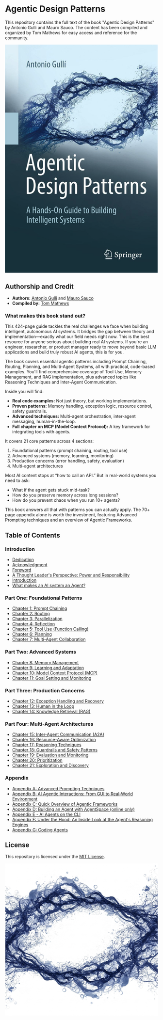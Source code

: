 # Agentic Design Patterns

This repository contains the full text of the book "Agentic Design Patterns" by Antonio Gulli and Mauro Sauco. The content has been compiled and organized by Tom Mathews  for easy access and reference for the community.

![Agentic Design Patterns - Book Cover](assets/Agentic_Design_Patterns_Book_Cover.png)

## Authorship and Credit

- **Authors:** [Antonio Gulli](https://www.linkedin.com/in/searchguy/) and [Mauro Sauco](https://www.linkedin.com/in/maurosauco/)
- **Compiled by:** [Tom Mathews](https://www.linkedin.com/in/mathews-tom/)

### What makes this book stand out?

This 424-page guide tackles the real challenges we face when building intelligent, autonomous AI systems. It bridges the gap between theory and implementation—exactly what our field needs right now. This is the best resource for anyone serious about building real AI systems. If you're an engineer, researcher, or product manager ready to move beyond basic LLM applications and build truly robust AI agents, this is for you.

The book covers essential agentic patterns including Prompt Chaining, Routing, Planning, and Multi-Agent Systems, all with practical, code-based examples. You'll find comprehensive coverage of Tool Use, Memory Management, and RAG implementation, plus advanced topics like Reasoning Techniques and Inter-Agent Communication.

Inside you will find:

- **Real code examples:** Not just theory, but working implementations.
- **Proven patterns:** Memory handling, exception logic, resource control, safety guardrails.
- **Advanced techniques:** Multi-agent orchestration, inter-agent messaging, human-in-the-loop.
- **Full chapter on MCP (Model Context Protocol):** A key framework for integrating tools with agents.

It covers 21 core patterns across 4 sections:

1. Foundational patterns (prompt chaining, routing, tool use)
2. Advanced systems (memory, learning, monitoring)
3. Production concerns (error handling, safety, evaluation)
4. Multi-agent architectures

Most AI content stops at “how to call an API.” But in real-world systems you need to ask:

- What if the agent gets stuck mid-task?
- How do you preserve memory across long sessions?
- How do you prevent chaos when you run 10+ agents?

This book answers all that with patterns you can actually apply. The 70+ page appendix alone is worth the investment, featuring Advanced Prompting techniques and an overview of Agentic Frameworks.

## Table of Contents

### Introduction

- [Dedication](00-Introduction/01-Dedication-1cQ61mNpiWn6eSORmWjEjF44vN2Lpba8kyKmNwIC60ig.md)
- [Acknowledgment](00-Introduction/02-Acknowledgment-1u2y6tY48bw8nriDUuwWEf9s8g66vyIqBKSKZDOS-n0s.md)
- [Foreword](00-Introduction/03-Foreword-18Q9kfZuCTL37ztrSjLxwf8Elr5UfAiAavmnj0IqSpbU.md)
- [A Thought Leader's Perspective: Power and Responsibility](00-Introduction/04-A_Thought_Leaders_Perspective_Power_and_Responsibility-1PWhaXD_UNKgJaxYe3JBxRFRt3_B8Wm67CFxtSBQ4LkU.md)
- [Introduction](00-Introduction/05-Introduction-1K5jwqB6jh20uHL0TTWxqWOxFk-dzFxRvHzrRRV79hrg.md)
- [What makes an AI system an Agent?](00-Introduction/06-What_makes_an_AI_system_an_Agent-1Nw6hRa7ItdLr_Tj5hF2q-OH8B_uPKb--RLn8SXZKA94.md)

### Part One: Foundational Patterns

- [Chapter 1: Prompt Chaining](01-Part_One/Chapter_1-Prompt_Chaining-1flxKGrbnF2g8yh3F-oVD5Xx7ZumId56HbFpIiPdkqLI.md)
- [Chapter 2: Routing](01-Part_One/Chapter_2-Routing-1ux_n8n3T4bYndOjs1DKW5ccpC802KISdy2IWnlvYbas.md)
- [Chapter 3: Parallelization](01-Part_One/Chapter_3-Parallelization-1XVMp4RcRkoUJTVbrP2foWZX703CUJpWkrhyFU2cfUOA.md)
- [Chapter 4: Reflection](01-Part_One/Chapter_4-Reflection-1HXXJOQIMWowtLw4WMiSR360caDAlZPtl5dPPgvq9IT4.md)
- [Chapter 5: Tool Use (Function Calling)](01-Part_One/Chapter_5-Tool_Use_(Function_Calling)-1bE4iMljhppqGY1p48gQWtZvk6MfRuJRCiba1yRykGNE.md)
- [Chapter 6: Planning](01-Part_One/Chapter_6-Planning-18vvNESEwHnVUREzIipuaDNCnNAREGqEfy9MQYC9wb4o.md)
- [Chapter 7: Multi-Agent Collaboration](01-Part_One/Chapter_7-Multi-Agent_Collaboration-1RZ5-2fykDQKOBx01pwfKkDe0GCs5ydca7xW9Q4wqS_M.md)

### Part Two: Advanced Systems

- [Chapter 8: Memory Management](02-Part_Two/Chapter_8-Memory_Management-1asVTObtzIye0I9ypAztaeeI_sr_Hx2TORE02uUuqH_c.md)
- [Chapter 9: Learning and Adaptation](02-Part_Two/Chapter_9-Learning_and_Adaptation-1UHTEDCmSM1nwB-iyMoHuYzVcu_B_4KkJ2ITGGUKqo8s.md)
- [Chapter 10: Model Context Protocol (MCP)](02-Part_Two/Chapter_10-Model_Context_Protocol_(MCP)-1e6XimYczKmhX9zpqEyxLFWPQgGuG0brp7Hic2sFl_qw.md)
- [Chapter 11: Goal Setting and Monitoring](02-Part_Two/Chapter_11-Goal_Setting_and_Monitoring-10ndlCB39BWjyFRWKpcoKib4vuPD1ojD-x0-ynMaf5uw.md)

### Part Three: Production Concerns

- [Chapter 12: Exception Handling and Recovery](03-Part_Three/Chapter_12-Exception_Handling_and_Recovery-1C07AuMur6-infwE0viCp4QtAy_wWI-uceFm6MaYHQGk.md)
- [Chapter 13: Human in the Loop](03-Part_Three/Chapter_13-Human_in_the_Loop-1ImOZcw6yeb7a-uRBMNP1VdovYfyip4IdsAcLu9yue-0.md)
- [Chapter 14: Knowledge Retrieval (RAG)](03-Part_Three/Chapter_14-Knowledge_Retrieval_(RAG)-1v96Oobio6xDOqbK8ejsXjmOc4Dp2uoLMo5_gfJgi-NE.md)

### Part Four: Multi-Agent Architectures

- [Chapter 15: Inter-Agent Communication (A2A)](04-Part_Four/Chapter_15-Inter_Agent_Communication_(A2A)-1H6HmUYcy5kugt5gt7Kh2Zzb8C62d5pu36RsgMNDCX24.md)
- [Chapter 16: Resource-Aware Optimization](04-Part_Four/Chapter_16-Resource_Aware_Optimization-1nAN58l6JjqEJHk43126uh7xgdEblCpcbsNUHXgtBmJQ.md)
- [Chapter 17: Reasoning Techniques](04-Part_Four/Chapter_17-Reasoning_Techniques-1Yt1W_hLaC6ZNgJXfT4W6NrCL4TzNVdKOX50kgpHiIq4.md)
- [Chapter 18: Guardrails and Safety Patterns](04-Part_Four/Chapter_18-Guardrails_Safety_Patterns-1Gpc5af_okze1kprRLohP6-81e1KwL6HggjeLvxQyIuk.md)
- [Chapter 19: Evaluation and Monitoring](04-Part_Four/Chapter_19-Evaluation_and_Monitoring-1G3zOZM2ZOd0gUp5dy66FUjKMOcALh9l-JpvPxgGMm8w.md)
- [Chapter 20: Prioritization](04-Part_Four/Chapter_20-Prioritization-1qyXxGM2hNqW_qjXuBFxrEUeoYVO79BoW1ogKu1bfdCY.md)
- [Chapter 21: Exploration and Discovery](04-Part_Four/Chapter_21-Exploration_and_Discovery-1zeeMVTqjqRIli6G9MMWThhoQhvKqLOjJF2EHHUXLhdk.md)

### Appendix

- [Appendix A: Advanced Prompting Techniques](05-Appendix/Appendix_A-Advanced_Prompting_Techniques-1V7EKEWibOH6IhHD_PtbFZiml492-2191jDQCcTkhtTI.md)
- [Appendix B: AI Agentic Interactions: From GUI to Real-World Environment](05-Appendix/Appendix_B-AI_Agentic_Interactions_From_GUI_to_Real_World_Environment-11pma_tCoC7uZ2SFKjcR5KyIq0_ooMGSoadI6f9mxG2I.md)
- [Appendix C: Quick Overview of Agentic Frameworks](05-Appendix/Appendix_C-Quick_Overview_of_Agentic_Frameworks-151rGsiEYOkXUcNDRus_N8TxxuvjoyTDViBhzt9z0Mfw.md)
- [Appendix D: Building an Agent with AgentSpace (online only)](05-Appendix/Appendix_D-Building_an_Agent_with_AgentSpace_(on_line_only)-1bDRJ8mKtLTeWNC-cGD0Cr8pEJQgJHNcjqz5ekloAjaE.md)
- [Appendix E - AI Agents on the CLI](05-Appendix/Appendix_E-AI_Agents_on_the_CLI-1W4znto0a8Ikajw5a4tEyRAaB2nJPJw_iFc4w4qNnjho.md)
- [Appendix F: Under the Hood: An Inside Look at the Agent's Reasoning Engines](05-Appendix/Appendix_F-Under_the_Hood_An_Inside_Look_at_the_Agents_Reasoning_Engines-14q3fQ-FZmDgiughno_WLSILMWkURvUgR7mlGiFtvwd4.md)
- [Appendix G: Coding Agents](05-Appendix/Appendix_G-Coding_Agents-1tVyhgwrD4fu_D_pHUrwhNxoguRG3tLc1KObXFxrxE_s.md)

## License

This repository is licensed under the [MIT License](LICENSE).

![Agentic Design Patterns](assets/Agentic_Design_Patterns.png)